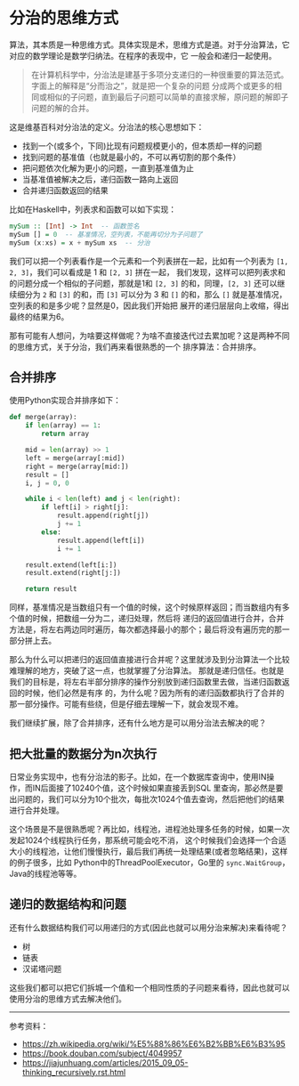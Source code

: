 # 分治的思维方式

算法，其本质是一种思维方式。具体实现是术，思维方式是道。对于分治算法，它对应的数学理论是数学归纳法。在程序的表现中，它
一般会和递归一起使用。

> 在计算机科学中，分治法是建基于多项分支递归的一种很重要的算法范式。字面上的解释是“分而治之”，就是把一个复杂的问题
> 分成两个或更多的相同或相似的子问题，直到最后子问题可以简单的直接求解，原问题的解即子问题的解的合并。

这是维基百科对分治法的定义。分治法的核心思想如下：

- 找到一个(或多个，下同)比现有问题规模更小的，但本质却一样的问题
- 找到问题的基准值（也就是最小的，不可以再切割的那个条件）
- 把问题依次化解为更小的问题，一直到基准值为止
- 当基准值被解决之后，递归函数一路向上返回
- 合并递归函数返回的结果

比如在Haskell中，列表求和函数可以如下实现：

```haskell
mySum :: [Int] -> Int  -- 函数签名
mySum [] = 0  -- 基准情况，空列表，不能再切分为子问题了
mySum (x:xs) = x + mySum xs  -- 分治
```

我们可以把一个列表看作是一个元素和一个列表拼在一起，比如有一个列表为 `[1, 2, 3]`，我们可以看成是 1 和 `[2, 3]` 拼在一起，
我们发现，这样可以把列表求和的问题分成一个相似的子问题，那就是1和 `[2, 3]` 的和，同理，`[2, 3]` 还可以继续细分为 `2`
和 `[3]` 的和，而 `[3]` 可以分为 3 和 `[]` 的和，那么 `[]` 就是基准情况，空列表的和是多少呢？显然是0，因此我们开始把
展开的递归层层向上收缩，得出最终的结果为6。

那有可能有人想问，为啥要这样做呢？为啥不直接迭代过去累加呢？这是两种不同的思维方式，关于分治，我们再来看很熟悉的一个
排序算法：合并排序。

## 合并排序

使用Python实现合并排序如下：

```python
def merge(array):
    if len(array) == 1:
        return array

    mid = len(array) >> 1
    left = merge(array[:mid])
    right = merge(array[mid:])
    result = []
    i, j = 0, 0

    while i < len(left) and j < len(right):
        if left[i] > right[j]:
            result.append(right[j])
            j += 1
        else:
            result.append(left[i])
            i += 1

    result.extend(left[i:])
    result.extend(right[j:])

    return result
```

同样，基准情况是当数组只有一个值的时候，这个时候原样返回；而当数组内有多个值的时候，把数组一分为二，递归处理，然后将
递归的返回值进行合并，合并方法是，将左右两边同时遍历，每次都选择最小的那个；最后将没有遍历完的那一部分拼上去。

那么为什么可以把递归的返回值直接进行合并呢？这里就涉及到分治算法一个比较难理解的地方，突破了这一点，也就掌握了分治算法。
那就是递归信任。也就是我们的目标是，将左右半部分排序的操作分别放到递归函数里去做，当递归函数返回的时候，他们必然是有序
的，为什么呢？因为所有的递归函数都执行了合并的那一部分操作。可能有些绕，但是仔细去理解一下，就会发现不难。

我们继续扩展，除了合并排序，还有什么地方是可以用分治法去解决的呢？

## 把大批量的数据分为n次执行

日常业务实现中，也有分治法的影子。比如，在一个数据库查询中，使用IN操作，而IN后面接了10240个值，这个时候如果直接丢到SQL
里查询，那必然是要出问题的，我们可以分为10个批次，每批次1024个值去查询，然后把他们的结果进行合并处理。

这个场景是不是很熟悉呢？再比如，线程池，进程池处理多任务的时候，如果一次发起1024个线程执行任务，那系统可能会吃不消，
这个时候我们会选择一个合适大小的线程池，让他们慢慢执行，最后我们再统一处理结果(或者忽略结果)，这样的例子很多，比如
Python中的ThreadPoolExecutor，Go里的 `sync.WaitGroup`，Java的线程池等等。

## 递归的数据结构和问题

还有什么数据结构我们可以用递归的方式(因此也就可以用分治来解决)来看待呢？

- 树
- 链表
- 汉诺塔问题

这些我们都可以把它们拆城一个值和一个相同性质的子问题来看待，因此也就可以使用分治的思维方式去解决他们。

---

参考资料：

- https://zh.wikipedia.org/wiki/%E5%88%86%E6%B2%BB%E6%B3%95
- https://book.douban.com/subject/4049957
- https://jiajunhuang.com/articles/2015_09_05-thinking_recursively.rst.html
